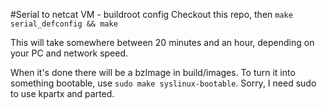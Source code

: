 #Serial to netcat VM - buildroot config
Checkout this repo, then `make serial_defconfig && make`

This will take somewhere between 20 minutes and an hour, depending on your PC and network speed.

When it's done there will be a bzImage in build/images. To turn it into something bootable, use `sudo make syslinux-bootable`. Sorry, I need sudo to use kpartx and parted.

